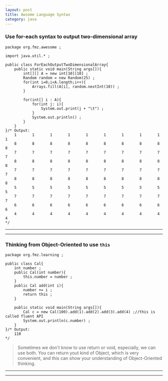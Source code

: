```yaml
---
layout: post
title: Awsome Language Syntax
category: java
---
```


### Use for-each syntax to output two-dimensional array

	package org.fmz.awesome ;

	import java.util.* ;

	public class ForEachOutputTwoDimensionalArray{
		public static void main(String args[]){
			int[][] A = new int[10][10] ;
			Random random = new Random(25) ;
			for(int i=0;i<A.length;i++){
				Arrays.fill(A[i], random.nextInt(10)) ;
			}

			for(int[] i : A){
				for(int j: i){
					System.out.print(j + "\t") ;
				}
				System.out.println() ;
			}
		}
	}/* Output:
		1       1       1       1       1       1       1       1       1       1
		8       8       8       8       8       8       8       8       8       8
		7       7       7       7       7       7       7       7       7       7
		8       8       8       8       8       8       8       8       8       8
		7       7       7       7       7       7       7       7       7       7
		8       8       8       8       8       8       8       8       8       8
		5       5       5       5       5       5       5       5       5       5
		7       7       7       7       7       7       7       7       7       7
		6       6       6       6       6       6       6       6       6       6
		4       4       4       4       4       4       4       4       4       4
	*/

***

***

### Thinking from Object-Oriented to use `this`

	package org.fmz.learning ;

	public class Cal{
		int number ;
		public Cal(int number){
			this.number = number ;
		}
		public Cal add(int i){
			number += i ;
			return this ;
		}

		public static void main(String args[]){
			Cal c = new Cal(100).add(1).add(2).add(3).add(4) ;//this is called fluent API
			System.out.println(c.number) ;
		}
	}/* Output:
		110
	*/

> Sometimes we don't know to use return or void, especially, we can use both. You can return yout kind of Object, which is very convenient, and this can show your understanding of Object-Oriented thinking.

***

***